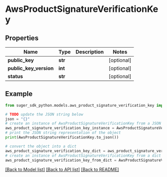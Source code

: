# AwsProductSignatureVerificationKey


## Properties

Name | Type | Description | Notes
------------ | ------------- | ------------- | -------------
**public_key** | **str** |  | [optional] 
**public_key_version** | **int** |  | [optional] 
**status** | **str** |  | [optional] 

## Example

```python
from suger_sdk_python.models.aws_product_signature_verification_key import AwsProductSignatureVerificationKey

# TODO update the JSON string below
json = "{}"
# create an instance of AwsProductSignatureVerificationKey from a JSON string
aws_product_signature_verification_key_instance = AwsProductSignatureVerificationKey.from_json(json)
# print the JSON string representation of the object
print(AwsProductSignatureVerificationKey.to_json())

# convert the object into a dict
aws_product_signature_verification_key_dict = aws_product_signature_verification_key_instance.to_dict()
# create an instance of AwsProductSignatureVerificationKey from a dict
aws_product_signature_verification_key_from_dict = AwsProductSignatureVerificationKey.from_dict(aws_product_signature_verification_key_dict)
```
[[Back to Model list]](../README.md#documentation-for-models) [[Back to API list]](../README.md#documentation-for-api-endpoints) [[Back to README]](../README.md)


